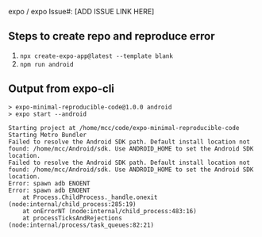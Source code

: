 expo / expo Issue#: [ADD ISSUE LINK HERE]

## Steps to create repo and reproduce error
1. `npx create-expo-app@latest --template blank`
2. `npm run android`

## Output from expo-cli
```
> expo-minimal-reproducible-code@1.0.0 android
> expo start --android

Starting project at /home/mcc/code/expo-minimal-reproducible-code
Starting Metro Bundler
Failed to resolve the Android SDK path. Default install location not found: /home/mcc/Android/sdk. Use ANDROID_HOME to set the Android SDK location.
Failed to resolve the Android SDK path. Default install location not found: /home/mcc/Android/sdk. Use ANDROID_HOME to set the Android SDK location.
Error: spawn adb ENOENT
Error: spawn adb ENOENT
    at Process.ChildProcess._handle.onexit (node:internal/child_process:285:19)
    at onErrorNT (node:internal/child_process:483:16)
    at processTicksAndRejections (node:internal/process/task_queues:82:21)
```
